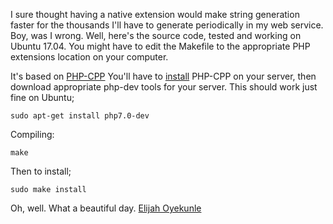 I sure thought having a native extension would make string generation faster for the thousands I'll have to generate periodically in my web service.
Boy, was I wrong.
Well, here's the source code, tested and working on Ubuntu 17.04.
You might have to edit the Makefile to the appropriate PHP extensions location on your computer.

It's based on [PHP-CPP](http://www.php-cpp.com/documentation/introduction)
You'll have to [install](http://www.php-cpp.com/documentation/install) PHP-CPP on your server, then download appropriate php-dev tools for your server.
This should work just fine on Ubuntu;
```
sudo apt-get install php7.0-dev
```

Compiling:
```
make
```

Then to install;
```
sudo make install
```

Oh, well. What a beautiful day.
[Elijah Oyekunle](https://elijahoyekunle.com)
